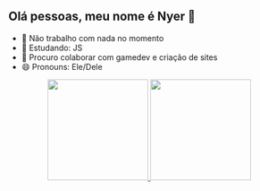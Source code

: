 ## Olá pessoas, meu nome é Nyer 👋

- 🔭 Não trabalho com nada no momento
- 🌱 Estudando: JS
- 👯 Procuro colaborar com gamedev e criação de sites
- 😄 Pronouns: Ele/Dele

<div align="center">
  <a href="https://github.com/NyerEXE">
  <img height="180em" src="https://github-readme-stats.vercel.app/api?username=NyerEXE&show_icons=true&theme=blue&include_all_commits=true&count_private=true"/>
  <img height="180em" src="https://github-readme-stats.vercel.app/api/top-langs/?username=NyerEXE&layout=compact&langs_count=7&theme=dracula"/>
</div>
